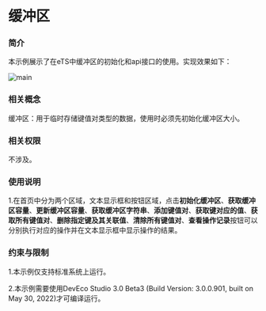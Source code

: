 # 缓冲区

### 简介

本示例展示了在eTS中缓冲区的初始化和api接口的使用。实现效果如下：

![main](screenshots/device/main.png)

### 相关概念

缓冲区：用于临时存储键值对类型的数据，使用时必须先初始化缓冲区大小。

### 相关权限

不涉及。

### 使用说明

1.在首页中分为两个区域，文本显示框和按钮区域，点击**初始化缓冲区**、**获取缓冲区容量**、**更新缓冲区容量**、**获取缓冲区字符串**、**添加键值对**、**获取键对应的值**、**获取所有键值对**、**删除指定键及其关联值**、**清除所有键值对**、**查看操作记录**按钮可以分别执行对应的操作并在文本显示框中显示操作的结果。

### 约束与限制

1.本示例仅支持标准系统上运行。

2.本示例需要使用DevEco Studio 3.0 Beta3 (Build Version: 3.0.0.901, built on May 30, 2022)才可编译运行。
